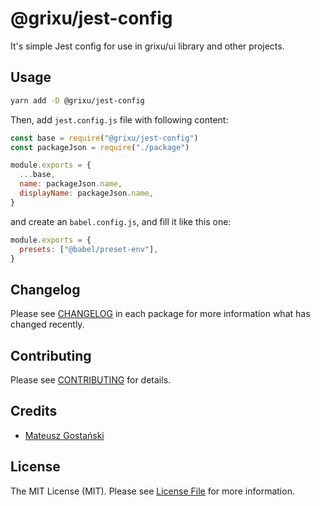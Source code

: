 # @grixu/jest-config

It's simple Jest config for use in grixu/ui library and other projects.

## Usage

```bash
yarn add -D @grixu/jest-config
```

Then, add `jest.config.js` file with following content:

```js
const base = require("@grixu/jest-config")
const packageJson = require("./package")

module.exports = {
  ...base,
  name: packageJson.name,
  displayName: packageJson.name,
}
```

and create an `babel.config.js`, and fill it like this one:

```js
module.exports = {
  presets: ["@babel/preset-env"],
}

```

## Changelog

Please see [CHANGELOG](CHANGELOG.md) in each package for more information what has changed recently.

## Contributing

Please see [CONTRIBUTING](../../CONTRIBUTING.md) for details.

## Credits

- [Mateusz Gostański](https://github.com/grixu)

## License

The MIT License (MIT). Please see [License File](../../LICENSE.md) for more information.
